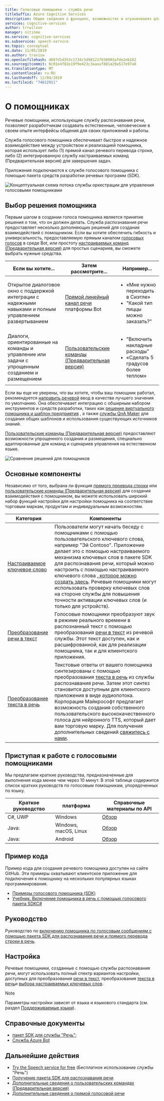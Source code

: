 ```yaml
---
title: Голосовые помощники — служба речи
titleSuffix: Azure Cognitive Services
description: Общие сведения о функциях, возможностях и ограничениях для голосовых помощников, использующих пакет средств разработки речевых программ (SDK).
services: cognitive-services
author: trrwilson
manager: nitinme
ms.service: cognitive-services
ms.subservice: speech-service
ms.topic: conceptual
ms.date: 11/05/2019
ms.author: travisw
ms.openlocfilehash: d687d1d353c1734c5d98121f658003afde2eb182
ms.sourcegitcommit: 6c01e4f82e19f9e423c3aaeaf801a29a517e97a0
ms.translationtype: MT
ms.contentlocale: ru-RU
ms.lasthandoff: 12/04/2019
ms.locfileid: "74812911"
---
```

# <a name="about-voice-assistants"></a>О помощниках

Речевые помощники, использующие службу распознавания речи, позволяют разработчикам создавать естественные, человеческие в своем опыте интерфейсы общения для своих приложений и работы.

Служба голосового помощника обеспечивает быстрое и надежное взаимодействие между устройством и реализацией помощника, которая использует либо (1) прямой канал речевого перевода строки, либо (2) интегрированную службу настраиваемых команд (Предварительная версия) для завершения задач.

Приложения подключаются к службе голосового помощника с помощью пакета средств разработки речевых программ (SDK).

   ![Концептуальная схема потока службы оркестрации для управления голосовыми помощниками](media/voice-assistants/overview.png "Поток речевого помощника")

## <a name="choosing-an-assistant-solution"></a>Выбор решения помощника

Первым шагом в создании голоса помощника является принятие решения о том, что он должен делать. Служба распознавания речи предоставляет несколько дополняющих решений для создания взаимодействий с помощником. Если вы хотите обеспечить гибкость и универсальность, предоставляемую прямым каналом [голосовых голосов](direct-line-speech.md) в среде Bot, или простоту [настраиваемых команд (Предварительная версия)](custom-commands.md) для простых сценариев, вы сможете выбрать нужные средства.

| Если вы хотите... | Затем рассмотрите... | Например... |
|-------------------|------------------|----------------|
|Открытое диалоговое окно с поддержкой интеграции с надежными навыками и полным управлением развертыванием | [Прямой линейный канал речи](direct-line-speech.md) платформы Bot | <ul><li>«Мне нужно переходить в Сиэтле»</li><li>"Какой тип пиццы можно заказать?"</li></ul>
|Диалоги, ориентированные на команды и управление или задачи с упрощенным созданием и размещением | [Пользовательские команды (Предварительная версия)](custom-commands.md) | <ul><li>"Включить накладные расходы"</li><li>«Сделать 5 градусов более теплом»</ul>

Если вы еще не уверены, что вы хотите, чтобы ваш помощник работал, рекомендуется [направить речевой](direct-line-speech.md) ввод в качестве лучшего значения по умолчанию. Она обеспечивает интеграцию с обширным набором инструментов и средств разработки, таких как [решение виртуального помощника и шаблон предприятия](https://docs.microsoft.com/azure/bot-service/bot-builder-enterprise-template-overview) , а также [службы QnA Maker](https://docs.microsoft.com/azure/cognitive-services/QnAMaker/Overview/overview) для создания общих шаблонов и использования существующих источников знаний.

[Пользовательские команды (Предварительная версия)](custom-commands.md) предоставляют возможности упрощенного создания и размещения, специально адаптированные для команд и сценариев управления на естественном языке.

   ![Сравнение решений для помощников](media/voice-assistants/assistant-solution-comparison.png "Сравнение решений для помощников")

## <a name="core-features"></a>Основные компоненты

Независимо от того, выбрана ли функция [прямого перевода строки](direct-line-speech.md) или [пользовательские команды (Предварительная версия)](custom-commands.md) для создания взаимодействия с помощником, вы можете использовать широкий набор функций настройки для настройки помощника на соответствие торговым маркам, продуктам и индивидуальным возможностям.

| Категория | Компоненты |
|----------|----------|
|[Настраиваемое ключевое слово](speech-devices-sdk-create-kws.md) | Пользователи могут начать беседу с помощниками с помощью пользовательского ключевого слова, например "Эй Contoso". Приложение делает это с помощью настраиваемого механизма ключевых слов в пакете SDK для распознавания речи, который можно настроить с помощью настраиваемого ключевого слова [, которое можно создать здесь](speech-devices-sdk-create-kws.md). Речевые помощники могут использовать проверку ключевых слов на стороне службы для повышения точности активации ключевых слов (и только для устройств).
|[Преобразование речи в текст](speech-to-text.md) | Голосовые помощники преобразуют звук в режиме реального времени в распознанный текст с помощью преобразования [речи в текст](speech-to-text.md) из речевой службы. Этот текст доступен, как и расшифрованной, как для реализации помощника, так и для клиентского приложения.
|[Преобразование текста в речь](text-to-speech.md) | Текстовые ответы от вашего помощника синтезированы с помощью преобразования [текста в речь](text-to-speech.md) из службы распознавания речи. Затем этот синтез становится доступным для клиентского приложения в виде аудиопотока. Корпорация Майкрософт предлагает возможность создания собственного пользовательского высококачественного голоса для нейронного TTS, который дает вам торговую марку. Для получения дополнительных сведений [свяжитесь с нами](mailto:mstts@microsoft.com).

## <a name="getting-started-with-voice-assistants"></a>Приступая к работе с голосовыми помощниками

Мы предлагаем краткие руководства, предназначенные для выполнения кода менее чем через 10 минут. В этой таблице содержится список кратких руководств по голосовым помощникам, упорядоченных по языку.

| Краткое руководство | платформа | Справочные материалы по API |
|------------|----------|---------------|
| C#, UWP | Windows | [Обзор](https://aka.ms/csspeech/csharpref) |
| Java: | Windows, macOS, Linux | [Обзор](https://aka.ms/csspeech/javaref) |
| Java: | Android | [Обзор](https://aka.ms/csspeech/javaref) |

## <a name="sample-code"></a>Пример кода

Пример кода для создания речевого помощника доступен на сайте GitHub. Эти примеры охватывают клиентское приложение для подключения к помощнику на нескольких популярных языках программирования.

* [Примеры голосового помощника (SDK)](https://aka.ms/csspeech/samples)
* [Учебник. Включение помощника в речь с помощью голосового пакета SDKC#](tutorial-voice-enable-your-bot-speech-sdk.md)

## <a name="tutorial"></a>Руководство

Руководство по [включению помощника по голосовым сообщениям с помощью пакета SDK для распознавания речи и прямого перевода строки в речь](tutorial-voice-enable-your-bot-speech-sdk.md).

## <a name="customization"></a>Настройка

Речевые помощники, созданные с помощью службы распознавания речи, могут использовать полный спектр вариантов настройки, доступных для преобразования [речи в текст](speech-to-text.md), преобразования [текста в речь](text-to-speech.md)и [выбора настраиваемых ключевых слов](speech-devices-sdk-create-kws.md).

> [!NOTE]
> Параметры настройки зависят от языка и языкового стандарта (см. раздел [Поддерживаемые языки](supported-languages.md)).

## <a name="reference-docs"></a>Справочные документы

* [пакет SDK для службы "Речь"](speech-sdk-reference.md);
* [Служба Azure Bot](https://docs.microsoft.com/azure/bot-service/?view=azure-bot-service-4.0)

## <a name="next-steps"></a>Дальнейшие действия

* [Try the Speech service for free](get-started.md) (Бесплатное использование службы "Речь")
* [Получение пакета SDK для распознавания речи](speech-sdk.md)
* [Дополнительные сведения о пользовательских командах (Предварительная версия)](custom-commands.md)
* [Дополнительные сведения о прямой голосовой речи](direct-line-speech.md)
